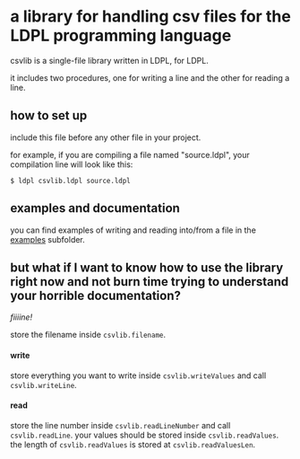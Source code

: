 # a library for handling csv files for the LDPL programming language
csvlib is a single-file library written in LDPL, for LDPL.

it includes two procedures, one for writing a line and the other for reading a line.

## how to set up
include this file before any other file in your project.

for example, if you are compiling a file named "source.ldpl", your compilation line will look like this:

`$ ldpl csvlib.ldpl source.ldpl`

## examples and documentation
you can find examples of writing and reading into/from a file in the [examples](/examples) subfolder.

## but what if I want to know how to use the library right now and not burn time trying to understand your horrible documentation?

*fiiiine!*

store the filename inside `csvlib.filename`.
#### write
store everything you want to write inside `csvlib.writeValues` and call `csvlib.writeLine`.
#### read
store the line number inside `csvlib.readLineNumber` and call `csvlib.readLine`.
your values should be stored inside `csvlib.readValues`.
the length of `csvlib.readValues` is stored at `csvlib.readValuesLen`.